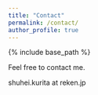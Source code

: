 ```yaml
---
title: "Contact"
permalink: /contact/
author_profile: true
---
```


{% include base_path %}

Feel free to contact me.

shuhei.kurita at reken.jp
